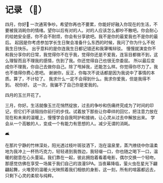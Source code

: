 # 记录 （🐶）


<!-- WARNING: THIS FILE WAS AUTOGENERATED! DO NOT EDIT! -->

四月，你好👋
一次通宵争吵。希望你再也不要累，你能好好融入你现在的生活，不要被我消耗你的情绪。望你以后有对的人。对的人应该怎么都吵不散吧。你会耐心的给她安全感，你不会不耐烦，你会有分享欲吧。我不是你的最爱我也不是你的最后。
起因是你考虑参加学长生日聚会准备什么东西的时候，我问了你为什么不祝我生日快乐。
出乎意料的是你连我生日都记错还和我犟嘴辩驳。
慢慢就演变你不和我分享你的日常，我觉得你不在乎我，觉得你还是不爱我，连盲目都做不到，这么理智而且不理我的感情，伤到了我。你还觉得自己也很无奈委屈。
所以最后变成你不理我，你自己去做你自己。除了甩掉我，还能怎么样。你觉得你尽力了。我也不值得你费心思吧。
谢谢你，反正，你每次不说话都是因为我说中了事情的本质。算了，不计较了。
我求什么一定不会得到什么。我求你爱我，但是我得不到。 祝你好。
这一次，我骗不了自己你是爱我的。

四月的玉兰开花了。

三月，你好。生活就像玉兰花悄然绽放，过去的争吵和伤痛终究成为了时间的印记，但它们不该阻挡你前行的步伐。试着放下那些让你牵绊的回忆，把注意力放在现在和未来的温暖上，慢慢学会自我呵护和接纳，让心灵从过去中解放出来。
学会从一个高敏的人，变成一个有能力有思想的人。减少无谓的消耗。

🛋️

在那片宁静的竹林深处，阳光透过枝叶斑驳洒下，泡在温泉里，蒸汽缭绕中你温柔地为我冲上一杯热巧克力，轻轻递到我唇边，我轻啜一口，你也随之喝下一口，温暖的甜意在心头蔓延。我们靠在一起，彼此拥抱着看着电影，偶尔交换一个轻吻，那感觉仿佛在享受一场属于我们自己的浪漫SPA。当夜幕降临，萤火虫在星光下翩翩起舞，火堆旁的温暖火光映照着我们相依的身影，这一刻，所有的喧嚣都远去，只剩下心灵的柔软与纯粹。
